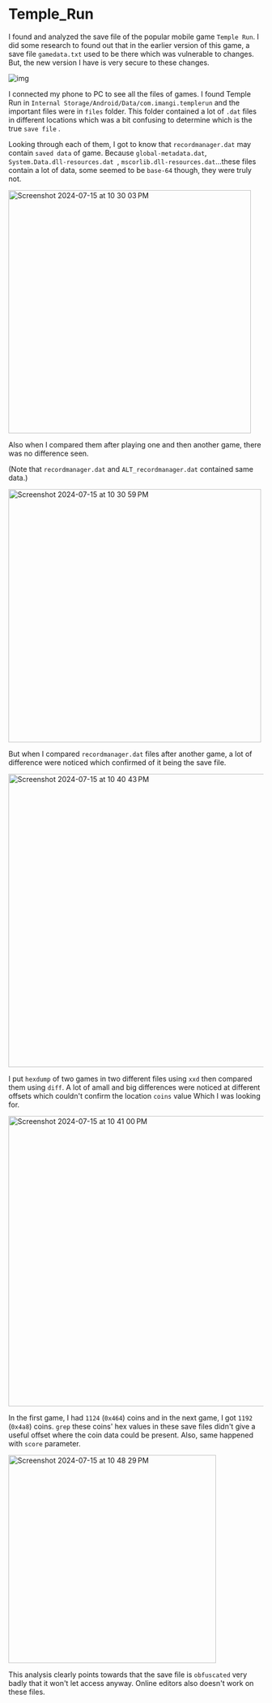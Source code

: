 # Temple_Run

I found and analyzed the save file of the popular mobile game `Temple Run`. I did some research to found out that in the earlier version of this game, a save file `gamedata.txt` used to be there which was vulnerable to changes. But, the new version I have is very secure to these changes.


![img](https://video-images.vice.com/articles/610a7c706de2b4009bf4168a/lede/1628179209216-new-project-16.jpeg?crop=1xw:1xh;center,center&resize=1200:*)


I connected my phone to PC to see all the files of games. I found Temple Run in `Internal Storage/Android/Data/com.imangi.templerun` and the important files were in `files` folder.
This folder contained a lot of `.dat` files in different locations which was a bit confusing to determine which is the true `save file` . 


Looking through each of them, I got to know that `recordmanager.dat` may contain `saved data` of game. Because `global-metadata.dat`, `System.Data.dll-resources.dat `, `mscorlib.dll-resources.dat`…these files contain a lot of data, some seemed to be `base-64` though, they were truly not. 

<img width="479" alt="Screenshot 2024-07-15 at 10 30 03 PM" src="https://github.com/user-attachments/assets/3f0e9c5e-320d-4c77-a071-0e066480c8f5">

Also when I compared them after playing one and then another game, there was no difference seen. 


(Note that `recordmanager.dat` and `ALT_recordmanager.dat` contained same data.)

<img width="499" alt="Screenshot 2024-07-15 at 10 30 59 PM" src="https://github.com/user-attachments/assets/13448854-96c3-4de6-ba6a-f38eed562fae">

But when I compared `recordmanager.dat` files after another game, a lot of difference were noticed which confirmed of it being the save file. 

<img width="578" alt="Screenshot 2024-07-15 at 10 40 43 PM" src="https://github.com/user-attachments/assets/8ce62d77-5462-40ac-ba4b-d7c3b89fa87b">

I put `hexdump` of two games in two different files using `xxd` then compared them using `diff`. A lot of amall and big differences were noticed at different offsets which couldn't confirm the location `coins` value
Which I was looking for.

<img width="572" alt="Screenshot 2024-07-15 at 10 41 00 PM" src="https://github.com/user-attachments/assets/e6eb6fa0-b1a5-463f-ba32-74dce028f399">

In the first game, I had `1124` (`0x464`) coins and in the next game, I got `1192` (`0x4a8`) coins. `grep` these coins' hex values in these save files didn't give a useful offset where the coin data could be present. Also, same happened with `score` parameter.

<img width="410" alt="Screenshot 2024-07-15 at 10 48 29 PM" src="https://github.com/user-attachments/assets/b6114b4b-4bed-4374-8061-b46ced36aba2">


This analysis clearly points towards that the save file is `obfuscated` very badly that it won't let access anyway. Online editors also doesn't work on these files.



